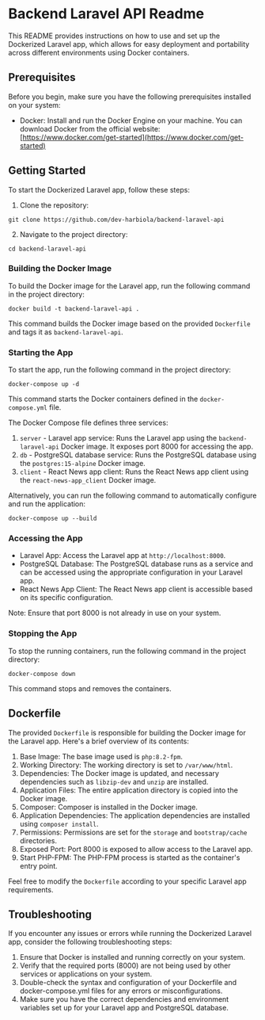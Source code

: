 # Backend Laravel API Readme

This README provides instructions on how to use and set up the Dockerized Laravel app, which allows for easy deployment and portability across different environments using Docker containers.

## Prerequisites

Before you begin, make sure you have the following prerequisites installed on your system:

- Docker: Install and run the Docker Engine on your machine. You can download Docker from the official website: [https://www.docker.com/get-started](https://www.docker.com/get-started)

## Getting Started

To start the Dockerized Laravel app, follow these steps:

1. Clone the repository: 
```
git clone https://github.com/dev-harbiola/backend-laravel-api
```
2. Navigate to the project directory: 
```
cd backend-laravel-api
```

### Building the Docker Image

To build the Docker image for the Laravel app, run the following command in the project directory:
```
docker build -t backend-laravel-api .
```
This command builds the Docker image based on the provided `Dockerfile` and tags it as `backend-laravel-api`.

### Starting the App

To start the app, run the following command in the project directory:
```
docker-compose up -d
```
This command starts the Docker containers defined in the `docker-compose.yml` file.

The Docker Compose file defines three services:

1. `server` - Laravel app service: Runs the Laravel app using the `backend-laravel-api` Docker image. It exposes port 8000 for accessing the app.
2. `db` - PostgreSQL database service: Runs the PostgreSQL database using the `postgres:15-alpine` Docker image.
3. `client` - React News app client: Runs the React News app client using the `react-news-app_client` Docker image.

Alternatively, you can run the following command to automatically configure and run the application:
```
docker-compose up --build
```

### Accessing the App

- Laravel App: Access the Laravel app at `http://localhost:8000`.
- PostgreSQL Database: The PostgreSQL database runs as a service and can be accessed using the appropriate configuration in your Laravel app.
- React News App Client: The React News app client is accessible based on its specific configuration.

Note: Ensure that port 8000 is not already in use on your system.

### Stopping the App

To stop the running containers, run the following command in the project directory:
```
docker-compose down
```
This command stops and removes the containers.

## Dockerfile

The provided `Dockerfile` is responsible for building the Docker image for the Laravel app. Here's a brief overview of its contents:

1. Base Image: The base image used is `php:8.2-fpm`.
2. Working Directory: The working directory is set to `/var/www/html`.
3. Dependencies: The Docker image is updated, and necessary dependencies such as `libzip-dev` and `unzip` are installed.
4. Application Files: The entire application directory is copied into the Docker image.
5. Composer: Composer is installed in the Docker image.
6. Application Dependencies: The application dependencies are installed using `composer install`.
7. Permissions: Permissions are set for the `storage` and `bootstrap/cache` directories.
8. Exposed Port: Port 8000 is exposed to allow access to the Laravel app.
9. Start PHP-FPM: The PHP-FPM process is started as the container's entry point.

Feel free to modify the `Dockerfile` according to your specific Laravel app requirements.

## Troubleshooting

If you encounter any issues or errors while running the Dockerized Laravel app, consider the following troubleshooting steps:

1. Ensure that Docker is installed and running correctly on your system.
2. Verify that the required ports (8000) are not being used by other services or applications on your system.
3. Double-check the syntax and configuration of your Dockerfile and docker-compose.yml files for any errors or misconfigurations.
4. Make sure you have the correct dependencies and environment variables set up for your Laravel app and PostgreSQL database.
